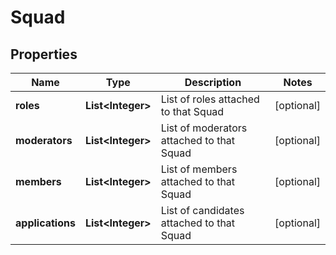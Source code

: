 # Squad

## Properties
Name | Type | Description | Notes
------------ | ------------- | ------------- | -------------
**roles** | **List&lt;Integer&gt;** | List of roles attached to that Squad |  [optional]
**moderators** | **List&lt;Integer&gt;** | List of moderators attached to that Squad |  [optional]
**members** | **List&lt;Integer&gt;** | List of members attached to that Squad |  [optional]
**applications** | **List&lt;Integer&gt;** | List of candidates attached to that Squad |  [optional]

